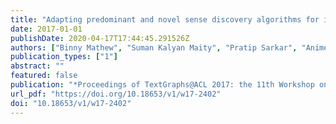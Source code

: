 ```yaml
---
title: "Adapting predominant and novel sense discovery algorithms for identifying corpus-specific sense differences"
date: 2017-01-01
publishDate: 2020-04-17T17:44:45.291526Z
authors: ["Binny Mathew", "Suman Kalyan Maity", "Pratip Sarkar", "Animesh Mukherjee", "Pawan Goyal"]
publication_types: ["1"]
abstract: ""
featured: false
publication: "*Proceedings of TextGraphs@ACL 2017: the 11th Workshop on Graph-based Methods for Natural Language Processing, Vancouver, Canada, August 3, 2017*"
url_pdf: "https://doi.org/10.18653/v1/w17-2402"
doi: "10.18653/v1/w17-2402"
---
```


